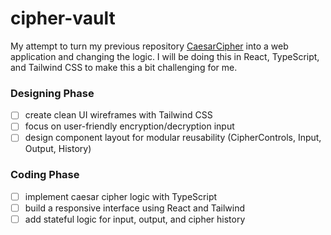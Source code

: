 # cipher-vault
My attempt to turn my previous repository [CaesarCipher](https://github.com/hmothershed/CaesarCipher) into a web application and changing the logic. I will be doing this in React, TypeScript, and Tailwind CSS to make this a bit challenging for me.

### Designing Phase
- [ ] create clean UI wireframes with Tailwind CSS
- [ ] focus on user-friendly encryption/decryption input
- [ ] design component layout for modular reusability (CipherControls, Input, Output, History)

### Coding Phase
- [ ] implement caesar cipher logic with TypeScript
- [ ] build a responsive interface using React and Tailwind
- [ ] add stateful logic for input, output, and cipher history
